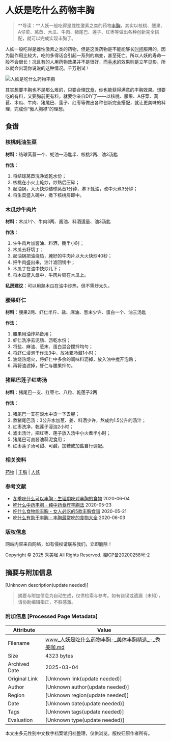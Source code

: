 # 人妖是吃什么药物丰胸

> **导读：**人妖一般吃得是雌性激素之类的药物[丰胸](https://www.xiumeika.com/fengxiong/ "查看更多丰胸的文章")，其实以核桃、腰果、A仔菜、莴苣、木瓜、牛肉、猪尾巴、莲子、红枣等做出各种创新完全搭配，就可以完成实现丰胸了。

人妖一般吃得是雌性激素之类的药物，但是这类药物是不能能够长[时间](https://www.xiumeika.com/tag/17w/ "查看更多时间的文章")服用的，因为副作用比较大，吃的多得话会引起一系列的病变，甚至死亡。所以人妖的寿命一般不会很长！况且有的人用药物效果并不是很好，而[手术](https://www.xiumeika.com/tag/1l87/ "查看更多手术的文章")的效果则是立竿见影，所以就会出现你说说的这种情况。千万别试！

![人妖是吃什么药物丰胸](https://i2.xiumeika.com/a976b344356ac6/ee6ab64a3a69c131c5160aa3b62ee7/a92aeb136b3b/a92aeb136b3b966098454ba9b72ae6ba.jpg)

其实想要丰胸也不是那么难的，只要合理[饮食](https://www.xiumeika.com/tag/431/ "查看更多饮食的文章")，你也能获得满意的丰胸效果。想要吃的有料，又要胸前更有料，就要你亲自DIY了——以核桃、腰果、A仔菜、莴苣、木瓜、牛肉、猪尾巴、莲子、红枣等做出各种创新完全搭配，就让更美味的料理，完成你“傲人胸襟”的理想。

## 食谱

### 核桃蚝油生菜

**材料**：结球莴苣一个、蚝油一汤匙半、核桃2两、油3汤匙

**作法**：

1. 将结球莴苣洗净滤乾水份；
2. 核桃在小火上乾炒，炒熟后压碎；
3. 起油锅，大火快炒结球莴苣1分钟，淋下蚝油，改中火煮3分钟；
4. 将生菜盛入碗中，撒下核桃屑即中。

### 木瓜炒牛肉片

**材料**：木瓜1个、牛肉3两、酱油、料酒适量、油3汤匙

**作法**：

1. 生牛肉片加酱油、料酒，腌半小时；
2. 木瓜去籽切丁；
3. 起油锅把油烧热，腌好的牛肉片以大火快炒40秒；
4. 把牛肉盛出来，油汁滤回锅中；
5. 木瓜丁在油中快炒几下；
6. 将木瓜盛入盘中，牛肉片铺在木瓜上。

**私房建议**：可以用熟木瓜在油中炒热，但不需炒太久。

### 腰果虾仁

**材料**：腰果2两、虾仁半斤、盐、麻油、葱末少许、蛋白一个、油三汤匙

**作法**：

1. 腰果用油炸熟备用；
2. 虾仁洗净去泥肠、沥乾水份；
3. 将盐、麻油、葱末、蛋白混合搅拌均匀；
4. 将虾仁浸泡于作法3中，放冰箱冷藏1小时；
5. 油烧热熄火，将虾仁中多余的调味料沥掉，放入油中搅开泡熟；
6. 再将油滤掉，虾仁与腰果拌匀。

### 猪尾巴莲子红枣汤

**材料**：猪尾巴一支、红枣七、八粒、乾莲子2两

**作法**：

1. 猪尾巴一支在滚水中烫一下去腥；
2. 熬猪尾巴汤：3公升水加葱、姜、料酒少许，熬成约1.5公升的汤汁；
3. 红枣洗净，乾莲子浸泡2小时；
4. 滤出汤汁，把红枣、莲子放入汤中小火煮半小时；
5. 猪尾巴可卤酱油蒜泥食用；
6. 红枣莲子汤可甜、可鹹，加糖或加盐自行调配。

### 相关资料

[药物](https://www.xiumeika.com/tag/rry5/ "查看更多药物的文章") | [丰胸](https://www.xiumeika.com/tag/plp/ "查看更多丰胸的文章") | [人妖](https://www.xiumeika.com/tag/v33re/ "查看更多人妖的文章")

### 参考文献

- [冬季吃什么可以丰胸 - 生理期吃对丰胸的食物](https://www.xiumeika.com/fengxiong/fengxiongshi/6z1g9.html) 2020-06-04
- [吃什么中药丰胸 - 纯中药食疗丰胸法](https://www.xiumeika.com/fengxiong/fengxiongshi/zgz8w.html) 2020-05-23
- [吃什么食物能丰胸 - 女人必吃的5款丰胸食谱](https://www.xiumeika.com/fengxiong/fengxiongshi/3w75q.html) 2020-05-21
- [吃什么有助于丰胸 - 丰胸最常吃的食物大全](https://www.xiumeika.com/fengxiong/fengxiongshi/pp590.html) 2020-06-03

### 版权信息

网站内容来自网络，如有侵权请联系我们，立即删除！

Copyright © 2025 [秀美咖](https://www.xiumeika.com/ "秀美咖") All Rights Reserved. [湘ICP备20200258号-2](http://beian.miit.gov.cn/)
<!-- tcd_original_link https://www.xiumeika.com/fengxiong/meitifeng/y0lq9.html -->


## 摘要与附加信息

<!-- tcd_abstract -->
[Unknown description(update needed)]
<!-- tcd_abstract_end -->

> 摘要与附加信息为自动生成，仅供检索与参考。如有错误或遗漏（未知），请协助编辑指正，不胜感激。

### 附加信息 [Processed Page Metadata]

| Attribute       | Value                                  |
|-----------------|----------------------------------------|
| Filename        | www_人妖是吃什么药物丰胸-_美体丰胸精选_-_秀美咖.md                             |
| Size            | 4323 bytes                           |
| Archived Date   | 2025-03-04                             |
| Original Link   | [Unknown link(update needed)]                       |
| Author          | [Unknown author(update needed)]                               |
| Region          | [Unknown region(update needed)]                               |
| Date            | [Unknown date(update needed)]                                 |
| Tags            | [Unknown tags(update needed)]                                 |
| Evaluation            | [Unknown type(update needed)]                                 |
<!-- tcd_table_end -->

本文由多元性别中文数字档案馆归档整理，仅供浏览。版权归原作者所有。
